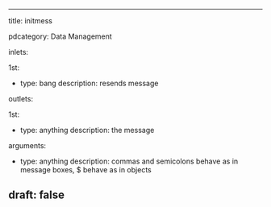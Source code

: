 --- 


title: initmess

pdcategory: Data Management

inlets:

  1st:
  - type: bang
    description: resends message

outlets:

  1st:
  - type: anything
    description: the message

arguments:
  - type: anything
    description: commas and semicolons behave as in message boxes, $ behave as in objects





draft: false
---